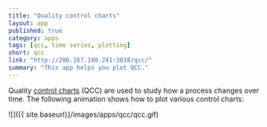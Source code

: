 ```yaml
---
title: "Quality control charts"
layout: app
published: true
category: apps
tags: [qcc, time series, plotting]
short: qcc
link: "http://206.167.180.241:3838/qcc/"
summary: "This app helps you plot QCC."
---
```


Quality [control charts](https://en.wikipedia.org/wiki/Control_chart) (QCC) are used to study how
a process changes over time.
The following animation shows how to plot various
control charts:

![]({{ site.baseurl}}/images/apps/qcc/qcc.gif)
